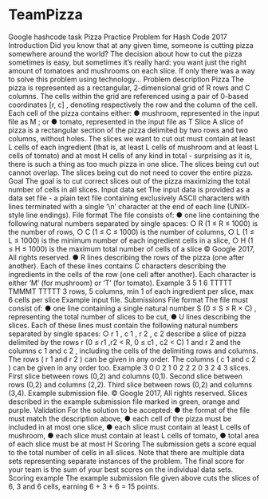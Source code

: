 # TeamPizza
Google hashcode task
Pizza
Practice Problem for Hash Code 2017
Introduction
Did you know that at any given time, someone is cutting pizza somewhere around the world? The decision
about how to cut the pizza sometimes is easy, but sometimes it’s really hard: you want just the right amount
of tomatoes and mushrooms on each slice. If only there was a way to solve this problem using technology...
Problem description
Pizza
The pizza is represented as a rectangular, 2-dimensional grid of R rows and C columns. The cells within the
grid are referenced using a pair of 0-based coordinates [r, c] , denoting respectively the row and the
column of the cell.
Each cell of the pizza contains either:
● mushroom, represented in the input file as M ; or
● tomato, represented in the input file as T
Slice
A slice of pizza is a rectangular section of the pizza delimited by two rows and two columns, without holes.
The slices we want to cut out must contain at least L cells of each ingredient (that is, at least L cells of
mushroom and at least L cells of tomato) and at most H cells of any kind in total - surprising as it is, there is
such a thing as too much pizza in one slice.
The slices being cut out cannot overlap. The slices being cut do not need to cover the entire pizza.
Goal
The goal is to cut correct slices out of the pizza maximizing the total number of cells in all slices.
Input data set
The input data is provided as a data set file - a plain text file containing exclusively ASCII characters with
lines terminated with a single ‘\n’ character at the end of each line (UNIX- style line endings).
File format
The file consists of:
● one line containing the following natural numbers separated by single spaces:
○ R (1 ≤ R ≤ 1000) is the number of rows,
○ C (1 ≤ C ≤ 1000) is the number of columns,
○ L (1 ≤ L ≤ 1000) is the minimum number of each ingredient cells in a slice,
○ H (1 ≤ H ≤ 1000) is the maximum total number of cells of a slice
© Google 2017, All rights reserved.
● R lines describing the rows of the pizza (one after another). Each of these lines contains C
characters describing the ingredients in the cells of the row (one cell after another). Each character
is either ‘M’ (for mushroom) or ‘T’ (for tomato).
Example
3 5 1 6
TTTTT
TMMMT
TTTTT
3 rows, 5 columns, min 1 of each ingredient per slice, max 6 cells per slice
Example input file.
Submissions
File format
The file must consist of:
● one line containing a single natural number S (0 ≤ S ≤ R × C) , representing the total number of
slices to be cut,
● U lines describing the slices. Each of these lines must contain the following natural numbers
separated by single spaces:
○ r 1 , c 1 , r 2 , c 2 describe a slice of pizza delimited by the rows r (0 ≤ r1
,r2 < R, 0 ≤ c1
, c2 < C) 1 and
r 2 and the columns c 1 and c 2 , including the cells of the delimiting rows and columns. The
rows ( r 1 and r 2 ) can be given in any order. The columns ( c 1 and c 2 ) can be given in any order
too.
Example
3
0 0 2 1
0 2 2 2
0 3 2 4
3 slices.
First slice between rows (0,2) and columns (0,1).
Second slice between rows (0,2) and columns (2,2).
Third slice between rows (0,2) and columns (3,4).
Example submission file.
© Google 2017, All rights reserved.
Slices described in the example submission file marked in green, orange and purple.
Validation
For the solution to be accepted:
● the format of the file must match the description above,
● each cell of the pizza must be included in at most one slice,
● each slice must contain at least L cells of mushroom,
● each slice must contain at least L cells of tomato,
● total area of each slice must be at most H
Scoring
The submission gets a score equal to the total number of cells in all slices.
Note that there are multiple data sets representing separate instances of the problem. The final
score for your team is the sum of your best scores on the individual data sets.
Scoring example
The example submission file given above cuts the slices of 6, 3 and 6 cells, earning 6 + 3 + 6 = 15 points.
